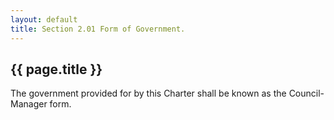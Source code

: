 ```yaml
---
layout: default 
title: Section 2.01 Form of Government.
---
```


{{ page.title }}
----------------

The government provided for by this Charter shall be known as the
Council-Manager form.
